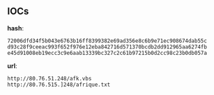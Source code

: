 
## IOCs

__hash__:

```text
72006dfd34f5b043e6763b16ff8399382e69ad356e8c6b9e71ec908674dab55c
d93c28f9ceeac993f652f976e12eba842716d571370bcdb2dd912965aa6274fb
e45d91008eb19ecc3c9e6aab13339bc327c2c61b97215b0d2cc98c23b0db057a
```
__url__:

```text
http://80.76.51.248/afk.vbs
http://80.76.515.]248/afrique.txt
```